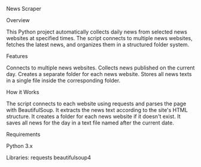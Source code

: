 News Scraper

Overview

This Python project automatically collects daily news from selected news websites at specified times. The script connects to multiple news websites, fetches the latest news, and organizes them in a structured folder system.

Features

Connects to multiple news websites.
Collects news published on the current day.
Creates a separate folder for each news website.
Stores all news texts in a single file inside the corresponding folder.

How it Works

The script connects to each website using requests and parses the page with BeautifulSoup.
It extracts the news text according to the site's HTML structure.
It creates a folder for each news website if it doesn't exist.
It saves all news for the day in a text file named after the current date.

Requirements

Python 3.x

Libraries:
requests
beautifulsoup4